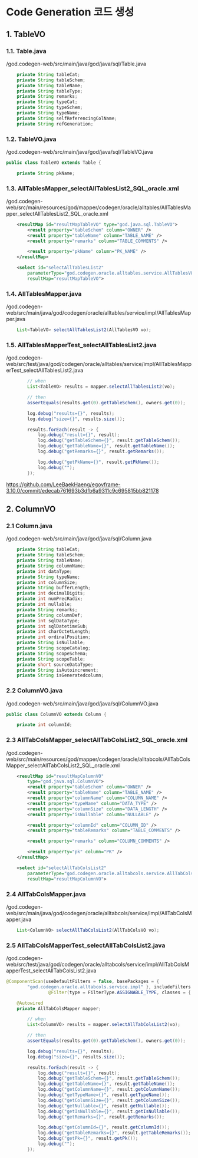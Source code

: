 # Code Generation 코드 생성

## 1. TableVO

### 1.1. Table.java

/god.codegen-web/src/main/java/god/java/sql/Table.java
```java
	private String tableCat;
	private String tableSchem;
	private String tableName;
	private String tableType;
	private String remarks;
	private String typeCat;
	private String typeSchem;
	private String typeName;
	private String selfReferencingColName;
	private String refGeneration;
```

### 1.2. TableVO.java

/god.codegen-web/src/main/java/god/java/sql/TableVO.java
```java
public class TableVO extends Table {

	private String pkName;
```

### 1.3. AllTablesMapper_selectAllTablesList2_SQL_oracle.xml
/god.codegen-web/src/main/resources/god/mapper/codegen/oracle/alltables/AllTablesMapper_selectAllTablesList2_SQL_oracle.xml
```xml
	<resultMap id="resultMapTableVO" type="god.java.sql.TableVO">
		<result property="tableSchem" column="OWNER" />
		<result property="tableName" column="TABLE_NAME" />
		<result property="remarks" column="TABLE_COMMENTS" />

		<result property="pkName" column="PK_NAME" />
	</resultMap>

	<select id="selectAllTablesList2"
		parameterType="god.codegen.oracle.alltables.service.AllTablesVO"
		resultMap="resultMapTableVO">
```

### 1.4. AllTablesMapper.java

/god.codegen-web/src/main/java/god/codegen/oracle/alltables/service/impl/AllTablesMapper.java
```java
	List<TableVO> selectAllTablesList2(AllTablesVO vo);
```

### 1.5. AllTablesMapperTest_selectAllTablesList2.java

/god.codegen-web/src/test/java/god/codegen/oracle/alltables/service/impl/AllTablesMapperTest_selectAllTablesList2.java
```java
		// when
		List<TableVO> results = mapper.selectAllTablesList2(vo);

		// then
		assertEquals(results.get(0).getTableSchem(), owners.get(0));

		log.debug("results={}", results);
		log.debug("size={}", results.size());

		results.forEach(result -> {
			log.debug("result={}", result);
			log.debug("getTableSchem={}", result.getTableSchem());
			log.debug("getTableName={}", result.getTableName());
			log.debug("getRemarks={}", result.getRemarks());

			log.debug("getPkName={}", result.getPkName());
			log.debug("");
		});
```

<https://github.com/LeeBaekHaeng/egovframe-3.10.0/commit/edecab761693b3dfb6a9311c9c695815bb821178>

## 2. ColumnVO

### 2.1 Column.java

/god.codegen-web/src/main/java/god/java/sql/Column.java
```java
	private String tableCat;
	private String tableSchem;
	private String tableName;
	private String columnName;
	private int dataType;
	private String typeName;
	private int columnSize;
	private String bufferLength;
	private int decimalDigits;
	private int numPrecRadix;
	private int nullable;
	private String remarks;
	private String columnDef;
	private int sqlDataType;
	private int sqlDatetimeSub;
	private int charOctetLength;
	private int ordinalPosition;
	private String isNullable;
	private String scopeCatalog;
	private String scopeSchema;
	private String scopeTable;
	private short sourceDataType;
	private String isAutoincrement;
	private String isGeneratedcolumn;
```

### 2.2 ColumnVO.java

/god.codegen-web/src/main/java/god/java/sql/ColumnVO.java
```java
public class ColumnVO extends Column {

	private int columnId;
```

### 2.3 AllTabColsMapper_selectAllTabColsList2_SQL_oracle.xml

/god.codegen-web/src/main/resources/god/mapper/codegen/oracle/alltabcols/AllTabColsMapper_selectAllTabColsList2_SQL_oracle.xml
```xml
	<resultMap id="resultMapColumnVO"
		type="god.java.sql.ColumnVO">
		<result property="tableSchem" column="OWNER" />
		<result property="tableName" column="TABLE_NAME" />
		<result property="columnName" column="COLUMN_NAME" />
		<result property="typeName" column="DATA_TYPE" />
		<result property="columnSize" column="DATA_LENGTH" />
		<result property="isNullable" column="NULLABLE" />

		<result property="columnId" column="COLUMN_ID" />
		<result property="tableRemarks" column="TABLE_COMMENTS" />

		<result property="remarks" column="COLUMN_COMMENTS" />

		<result property="pk" column="PK" />
	</resultMap>

	<select id="selectAllTabColsList2"
		parameterType="god.codegen.oracle.alltabcols.service.AllTabColsVO"
		resultMap="resultMapColumnVO">
```

### 2.4 AllTabColsMapper.java

/god.codegen-web/src/main/java/god/codegen/oracle/alltabcols/service/impl/AllTabColsMapper.java
```java
	List<ColumnVO> selectAllTabColsList2(AllTabColsVO vo);
```

### 2.5 AllTabColsMapperTest_selectAllTabColsList2.java

/god.codegen-web/src/test/java/god/codegen/oracle/alltabcols/service/impl/AllTabColsMapperTest_selectAllTabColsList2.java
```java
@ComponentScan(useDefaultFilters = false, basePackages = {
		"god.codegen.oracle.alltabcols.service.impl" }, includeFilters = {
				@Filter(type = FilterType.ASSIGNABLE_TYPE, classes = { AllTabColsMapper.class }) })
```

```java
	@Autowired
	private AllTabColsMapper mapper;


```

```java
		// when
		List<ColumnVO> results = mapper.selectAllTabColsList2(vo);

		// then
		assertEquals(results.get(0).getTableSchem(), owners.get(0));

		log.debug("results={}", results);
		log.debug("size={}", results.size());

		results.forEach(result -> {
			log.debug("result={}", result);
			log.debug("getTableSchem={}", result.getTableSchem());
			log.debug("getTableName={}", result.getTableName());
			log.debug("getColumnName={}", result.getColumnName());
			log.debug("getTypeName={}", result.getTypeName());
			log.debug("getColumnSize={}", result.getColumnSize());
			log.debug("getNullable={}", result.getNullable());
			log.debug("getIsNullable={}", result.getIsNullable());
			log.debug("getRemarks={}", result.getRemarks());

			log.debug("getColumnId={}", result.getColumnId());
			log.debug("getTableRemarks={}", result.getTableRemarks());
			log.debug("getPk={}", result.getPk());
			log.debug("");
		});
```
